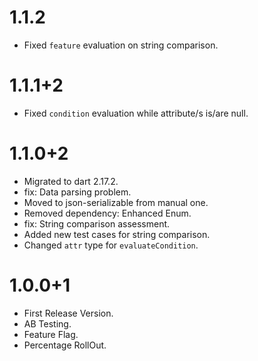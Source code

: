 # 1.1.2
- Fixed `feature` evaluation on string comparison.

# 1.1.1+2

- Fixed `condition` evaluation while attribute/s is/are null. 

# 1.1.0+2

- Migrated to dart 2.17.2.
- fix: Data parsing problem.
- Moved to json-serializable from manual one.
- Removed dependency: Enhanced Enum.
- fix: String comparison assessment.
- Added new test cases for string comparison.
- Changed `attr` type for `evaluateCondition`.

# 1.0.0+1

- First Release Version.
- AB Testing.
- Feature Flag.
- Percentage RollOut.